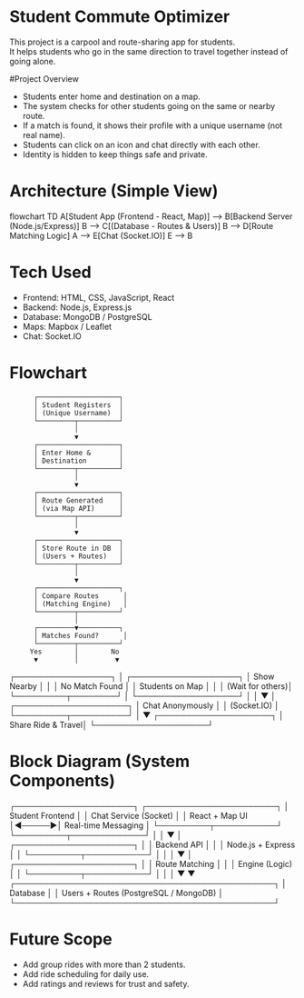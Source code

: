 # Student Commute Optimizer

This project is a carpool and route-sharing app for students.  
It helps students who go in the same direction to travel together instead of going alone.  

#Project Overview
- Students enter home and destination on a map.  
- The system checks for other students going on the same or nearby route.  
- If a match is found, it shows their profile with a unique username (not real name).  
- Students can click on an icon and chat directly with each other.  
- Identity is hidden to keep things safe and private.  


# Architecture (Simple View)

flowchart TD
    A[Student App (Frontend - React, Map)] --> B[Backend Server (Node.js/Express)]
    B --> C[(Database - Routes & Users)]
    B --> D[Route Matching Logic]
    A --> E[Chat (Socket.IO)]
    E --> B


# Tech Used

* Frontend: HTML, CSS, JavaScript, React
* Backend: Node.js, Express.js
* Database: MongoDB / PostgreSQL
* Maps: Mapbox / Leaflet
* Chat: Socket.IO

# Flowchart

          ┌────────────────────┐
          │ Student Registers  │
          │ (Unique Username)  │
          └─────────┬──────────┘
                    │
                    ▼
          ┌────────────────────┐
          │ Enter Home &       │
          │ Destination        │
          └─────────┬──────────┘
                    │
                    ▼
          ┌────────────────────┐
          │ Route Generated    │
          │ (via Map API)      │
          └─────────┬──────────┘
                    │
                    ▼
          ┌────────────────────┐
          │ Store Route in DB  │
          │ (Users + Routes)   │
          └─────────┬──────────┘
                    │
                    ▼
          ┌────────────────────┐
          │ Compare Routes      │
          │ (Matching Engine)   │
          └─────────┬──────────┘
                    │
          ┌─────────▼──────────┐
          │ Matches Found?      │
          └─────────┬──────────┘
         Yes        │        No
          ▼         │         ▼
┌─────────────────┐ │  ┌───────────────────┐
│ Show Nearby      │ │  │ No Match Found   │
│ Students on Map  │ │  │ (Wait for others)│
└─────────┬────────┘ │  └──────────────────┘
          │          │
          ▼          │
 ┌────────────────────┐
 │ Chat Anonymously   │
 │ (Socket.IO)        │
 └─────────┬──────────┘
           │
           ▼
 ┌────────────────────┐
 │ Share Ride & Travel│
 └────────────────────┘

 

# Block Diagram (System Components)
 ┌─────────────────────┐       ┌───────────────────────┐
 │ Student Frontend    │       │ Chat Service (Socket) │
 │ React + Map UI      │◄─────►│ Real-time Messaging   │
 └─────────┬───────────┘       └─────────┬─────────────┘
           │                               │
           ▼                               │
 ┌─────────────────────┐                   │
 │ Backend API         │                   │
 │ Node.js + Express   │                   │
 └─────────┬───────────┘                   │
           │                               │
           ▼                               │
 ┌─────────────────────┐                   │
 │ Route Matching      │                   │
 │ Engine (Logic)      │                   │
 └─────────┬───────────┘                   │
           │                               │
           ▼                               ▼
 ┌──────────────────────────────────────────────┐
 │ Database                                     │
 │ Users + Routes (PostgreSQL / MongoDB)        │
 └──────────────────────────────────────────────┘

# Future Scope

* Add group rides with more than 2 students.
* Add ride scheduling for daily use.
* Add ratings and reviews for trust and safety.


